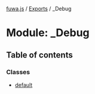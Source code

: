 [fuwa.js](../README.md) / [Exports](../modules.md) / _Debug

# Module: \_Debug

## Table of contents

### Classes

- [default](../classes/_Debug.default.md)
